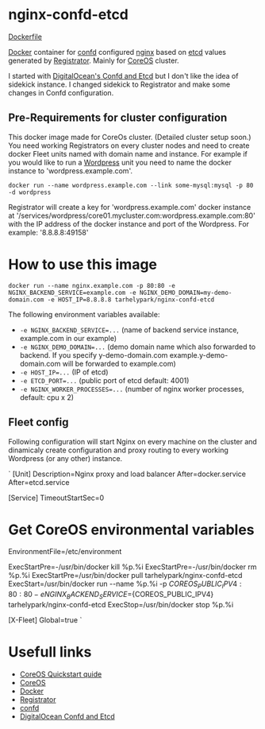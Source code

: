 # nginx-confd-etcd

[Dockerfile](https://github.com/tarhelypark/nginx-confd-etcd/blob/master/Dockerfile)

[Docker](https://www.docker.com/) container for [confd](https://github.com/kelseyhightower/confd) configured [nginx](http://nginx.org/) based on [etcd](https://coreos.com/docs/distributed-configuration/getting-started-with-etcd/) values generated by [Registrator](https://github.com/gliderlabs/registrator). Mainly for [CoreOS](https://coreos.com/) cluster.

I started with [DigitalOcean's Confd and Etcd](https://www.digitalocean.com/community/tutorials/how-to-use-confd-and-etcd-to-dynamically-reconfigure-services-in-coreos) but I don't like the idea of sidekick instance. I changed sidekick to Registrator and make some changes in Confd configuration.

## Pre-Requirements for cluster configuration

This docker image made for CoreOs cluster. (Detailed cluster setup soon.) You need working Registrators on every cluster nodes and need to create docker Fleet units named with domain name and instance. For example if you would like to run a [Wordpress](https://registry.hub.docker.com/_/wordpress/) unit you need to name the docker instance to 'wordpress.example.com'.

`docker run --name wordpress.example.com --link some-mysql:mysql -p 80 -d wordpress`

Registrator will create a key for 'wordpress.example.com' docker instance at '/services/wordpress/core01.mycluster.com:wordpress.example.com:80' with the IP address of the docker instance and port of the Wordpress. For example: '8.8.8.8:49158'

# How to use this image

`docker run --name nginx.example.com -p 80:80 -e NGINX_BACKEND_SERVICE=example.com -e NGINX_DEMO_DOMAIN=my-demo-domain.com -e HOST_IP=8.8.8.8 tarhelypark/nginx-confd-etcd`

The following environment variables available:

-	`-e NGINX_BACKEND_SERVICE=...` (name of backend service instance, example.com in our example)
-	`-e NGINX_DEMO_DOMAIN=...` (demo domain name which also forwarded to backend. If you specify y-demo-domain.com example.y-demo-domain.com will be forwarded to example.com)
-	`-e HOST_IP=...` (IP of etcd)
- `-e ETCD_PORT=...` (public port of etcd default: 4001)
- `-e NGINX_WORKER_PROCESSES=...` (number of nginx worker processes, default: cpu x 2)

## Fleet config

Following configuration will start Nginx on every machine on the cluster and dinamicaly create configuration and proxy routing to every working Wordpress (or any other) instance.

`
  [Unit]
  Description=Nginx proxy and load balancer
  After=docker.service
  After=etcd.service

  [Service]
  TimeoutStartSec=0

  # Get CoreOS environmental variables
  EnvironmentFile=/etc/environment

  ExecStartPre=-/usr/bin/docker kill %p.%i
  ExecStartPre=-/usr/bin/docker rm %p.%i
  ExecStartPre=/usr/bin/docker pull tarhelypark/nginx-confd-etcd
  ExecStart=/usr/bin/docker run --name %p.%i -p ${COREOS_PUBLIC_IPV4}:80:80 -e NGINX_BACKEND_SERVICE=%i -e NGINX_DEMO_DOMAIN=tarhelypark.hu -e HOST_IP=${COREOS_PUBLIC_IPV4} tarhelypark/nginx-confd-etcd
  ExecStop=/usr/bin/docker stop %p.%i

  [X-Fleet]
  Global=true
`

# Usefull links
* [CoreOS Quickstart quide](https://coreos.com/docs/quickstart/)
* [CoreOS](https://coreos.com/)
* [Docker](https://www.docker.com/)
* [Registrator](https://github.com/gliderlabs/registrator)
* [confd](https://github.com/kelseyhightower/confd)
* [DigitalOcean Confd and Etcd](https://www.digitalocean.com/community/tutorials/how-to-use-confd-and-etcd-to-dynamically-reconfigure-services-in-coreos
)
